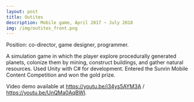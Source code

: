 ```yaml
---
layout: post
title: Outites
description: Mobile game, April 2017 ~ July 2018
img: /img/outites_front.png
---
```


Position: co-director, game designer, programmer.


A simulation game in which the player explore procedurally generated planets, colonize them by mining, construct buildings, and gather natural resources. Used Unity with C# for development. Entered the Sunrin Mobile Content Competition and won the gold prize.


Video demo available at https://youtu.be/i34ys5AYM3A / https://youtu.be/UnQMa0AqBWI.
